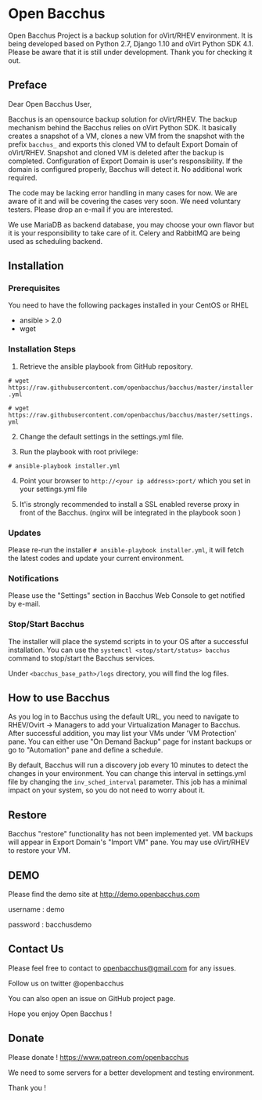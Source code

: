 # Open Bacchus 
Open Bacchus Project is a backup solution for oVirt/RHEV environment. It is being developed based on Python 2.7, Django 1.10 and oVirt Python SDK 4.1. Please be aware that it is still under development.
Thank you for checking it out.

## Preface
Dear Open Bacchus User,

Bacchus is an opensource backup solution for oVirt/RHEV. The backup mechanism behind the Bacchus relies on oVirt Python SDK. It basically creates a snapshot of a VM, clones a new VM from the snapshot with the prefix `bacchus_` and exports this cloned VM to default Export Domain of oVirt/RHEV. Snapshot and cloned VM is deleted after the backup is completed. Configuration of Export Domain is user's responsibility. If the domain is configured properly, Bacchus will detect it. No additional work required.

The code may be lacking error handling in many cases for now. We are aware of it and will be covering the cases very soon. We need voluntary testers. Please drop an e-mail if you are interested.

We use MariaDB as backend database, you may choose your own flavor but it is your responsibility to take care of it. Celery and RabbitMQ are being used as scheduling backend.


## Installation
### Prerequisites
You need to have the following packages installed in your CentOS or RHEL
- ansible > 2.0
- wget


### Installation Steps
1.  Retrieve the ansible playbook from GitHub repository.

`# wget https://raw.githubusercontent.com/openbacchus/bacchus/master/installer.yml`

`# wget https://raw.githubusercontent.com/openbacchus/bacchus/master/settings.yml`

2. Change the default settings in the settings.yml file.

3. Run the playbook with root privilege:

`# ansible-playbook installer.yml`

4. Point your browser to `http://<your ip address>:port/` which you set in your settings.yml file

5. It'is strongly recommended to install a SSL enabled reverse proxy in front of the Bacchus. (nginx will be integrated in the playbook soon )

### Updates

Please re-run the installer `# ansible-playbook installer.yml`, it will fetch the latest codes and update your current environment.


### Notifications

Please use the "Settings" section in Bacchus Web Console to get notified by e-mail.


### Stop/Start Bacchus

The installer will place the systemd scripts in to your OS after a successful installation. You can use the `systemctl <stop/start/status> bacchus` command to stop/start the Bacchus services.

Under `<bacchus_base_path>/logs` directory, you will find the log files.

## How to use Bacchus

As you log in to Bacchus using the default URL, you need to navigate to RHEV/Ovirt -> Managers to add your Virtualization Manager to Bacchus. After successful addition, you may list your VMs under 'VM Protection' pane. You can either use "On Demand Backup" page for instant backups or go to "Automation" pane and define a schedule. 

By default, Bacchus will run a discovery job every 10 minutes to detect the changes in your environment. You can change this interval in settings.yml file by changing the `inv_sched_interval` parameter. This job has a minimal impact on your system, so you do not need to worry about it.


## Restore

Bacchus "restore" functionality has not been implemented yet. VM backups will appear in Export Domain's "Import VM" pane. You may use oVirt/RHEV to restore your VM.

## DEMO

Please find the demo site at http://demo.openbacchus.com

username : demo

password : bacchusdemo


## Contact Us

Please feel free to contact to openbacchus@gmail.com for any issues.

Follow us on twitter @openbacchus

You can also open an issue on GitHub project page.

Hope you enjoy Open Bacchus !

## Donate

Please donate ! https://www.patreon.com/openbacchus

We need to some servers for a better development and testing environment.

Thank you !
